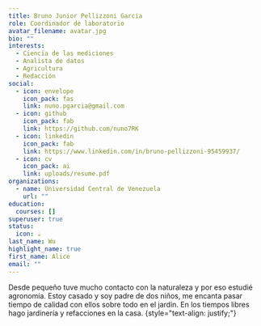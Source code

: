 ```yaml
---
title: Bruno Junior Pellizzoni Garcia
role: Coordinador de laboratorio
avatar_filename: avatar.jpg
bio: ""
interests:
  - Ciencia de las mediciones
  - Analista de datos
  - Agricultura
  - Redacción
social:
  - icon: envelope
    icon_pack: fas
    link: nuno.pgarcia@gmail.com
  - icon: github
    icon_pack: fab
    link: https://github.com/nuno7RK
  - icon: linkedin
    icon_pack: fab
    link: https://www.linkedin.com/in/bruno-pellizzoni-95459937/
  - icon: cv
    icon_pack: ai
    link: uploads/resume.pdf
organizations:
  - name: Universidad Central de Venezuela
    url: ""
education:
  courses: []
superuser: true
status:
  icon: ☕️
last_name: Wu
highlight_name: true
first_name: Alice
email: ""
---
```

Desde pequeño tuve mucho contacto con la naturaleza y por eso estudié agronomía. Estoy casado y soy padre de dos niños, me encanta pasar tiempo de calidad con ellos sobre todo en el jardín. En los tiempos libres hago jardinería y refacciones en la casa.
{style="text-align: justify;"}